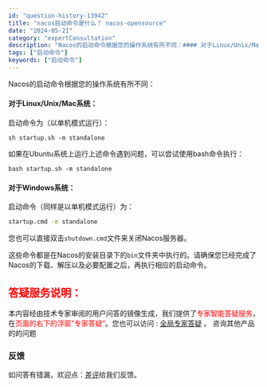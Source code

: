 ```yaml
---
id: "question-history-13942"
title: "nacos启动命令是什么？ nacos-opensource"
date: "2024-05-21"
category: "expertConsultation"
description: "Nacos的启动命令根据您的操作系统有所不同：#### 对于Linux/Unix/Mac系统：启动命令为（以单机模式运行）：```shellsh startup.sh -m standalone```如果在Ubuntu系统上运行上述命令遇到问题，可以尝试使用bash命令执行：```shellbash"
tags: ["启动命令"]
keywords: ["启动命令"]
---
```


Nacos的启动命令根据您的操作系统有所不同：

#### 对于Linux/Unix/Mac系统：
启动命令为（以单机模式运行）：
```shell
sh startup.sh -m standalone
```
如果在Ubuntu系统上运行上述命令遇到问题，可以尝试使用bash命令执行：
```shell
bash startup.sh -m standalone
```

#### 对于Windows系统：
启动命令（同样是以单机模式运行）为：
```cmd
startup.cmd -m standalone
```
您也可以直接双击`shutdown.cmd`文件来关闭Nacos服务器。

这些命令都是在Nacos的安装目录下的`bin`文件夹中执行的。请确保您已经完成了Nacos的下载、解压以及必要配置之后，再执行相应的启动命令。
## <font color="#FF0000">答疑服务说明：</font> 

本内容经由技术专家审阅的用户问答的镜像生成，我们提供了<font color="#FF0000">专家智能答疑服务</font>，在<font color="#FF0000">页面的右下的浮窗”专家答疑“</font>。您也可以访问 : [全局专家答疑](https://opensource.alibaba.com/chatBot) 。 咨询其他产品的的问题

### 反馈
如问答有错漏，欢迎点：[差评](https://ai.nacos.io/user/feedbackByEnhancerGradePOJOID?enhancerGradePOJOId=13943)给我们反馈。
